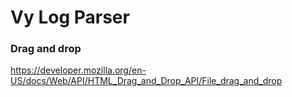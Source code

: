 # Vy Log Parser

### Drag and drop
https://developer.mozilla.org/en-US/docs/Web/API/HTML_Drag_and_Drop_API/File_drag_and_drop